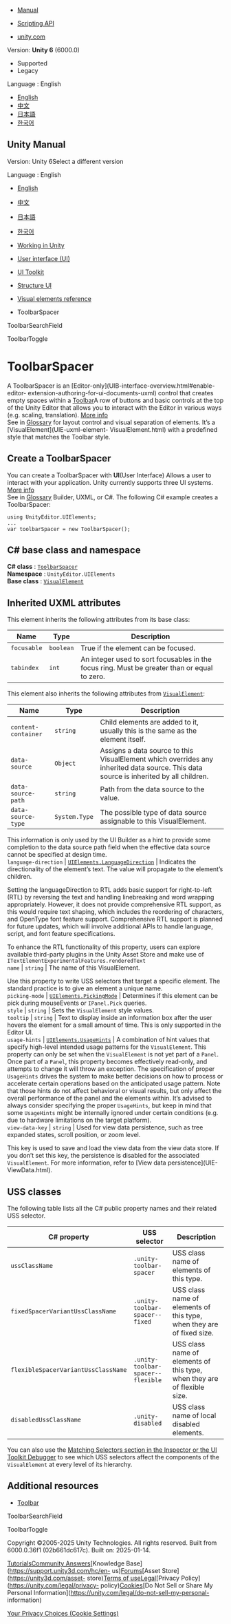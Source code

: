 [](https://docs.unity3d.com)

  * [Manual](../Manual/index.html)
  * [Scripting API](../ScriptReference/index.html)

  * [unity.com](https://unity.com/)

Version: **Unity 6** (6000.0)

  * Supported
  * Legacy

Language : English

  * [English](/Manual/UIE-uxml-element-ToolbarSpacer.html)
  * [中文](/cn/current/Manual/UIE-uxml-element-ToolbarSpacer.html)
  * [日本語](/ja/current/Manual/UIE-uxml-element-ToolbarSpacer.html)
  * [한국어](/kr/current/Manual/UIE-uxml-element-ToolbarSpacer.html)

[](https://docs.unity3d.com)

## Unity Manual

Version: Unity 6Select a different version

Language : English

  * [English](/Manual/UIE-uxml-element-ToolbarSpacer.html)
  * [中文](/cn/current/Manual/UIE-uxml-element-ToolbarSpacer.html)
  * [日本語](/ja/current/Manual/UIE-uxml-element-ToolbarSpacer.html)
  * [한국어](/kr/current/Manual/UIE-uxml-element-ToolbarSpacer.html)

  * [Working in Unity](working-in-unity.html)
  * [User interface (UI)](UIToolkits.html)
  * [UI Toolkit](UIElements.html)
  * [Structure UI](UIE-structure-ui.html)
  * [Visual elements reference](UIE-ElementRef.html)
  * ToolbarSpacer

[](UIE-uxml-element-ToolbarSearchField.html)

ToolbarSearchField

[](UIE-uxml-element-ToolbarToggle.html)

ToolbarToggle

# ToolbarSpacer

A ToolbarSpacer is an [Editor-only](UIB-interface-overview.html#enable-editor-
extension-authoring-for-ui-documents-uxml) control that creates empty spaces
within a [Toolbar](UIE-uxml-element-Toolbar.html)A row of buttons and basic
controls at the top of the Unity Editor that allows you to interact with the
Editor in various ways (e.g. scaling, translation). [More info](Toolbar.html)  
See in [Glossary](Glossary.html#Toolbar) for layout control and visual
separation of elements. It’s a [VisualElement](UIE-uxml-element-
VisualElement.html) with a predefined style that matches the Toolbar style.

## Create a ToolbarSpacer

You can create a ToolbarSpacer with **UI**(User Interface) Allows a user to
interact with your application. Unity currently supports three UI systems.
[More info](UI-system-compare.html)  
See in [Glossary](Glossary.html#UI) Builder, UXML, or C#. The following C#
example creates a ToolbarSpacer:

    
    
    using UnityEditor.UIElements;
    ...
    var toolbarSpacer = new ToolbarSpacer();
    

## C# base class and namespace

**C# class** :
[`ToolbarSpacer`](../ScriptReference/UIElements.ToolbarSpacer.html)  
**Namespace** : `UnityEditor.UIElements`  
**Base class** :
[`VisualElement`](../ScriptReference/UIElements.VisualElement.html)

## Inherited UXML attributes

This element inherits the following attributes from its base class:

**Name** | **Type** | **Description**  
---|---|---  
`focusable` | `boolean` | True if the element can be focused.  
`tabindex` | `int` | An integer used to sort focusables in the focus ring. Must be greater than or equal to zero.  
  
This element also inherits the following attributes from
[`VisualElement`](UIE-uxml-element-VisualElement.html):

**Name** | **Type** | **Description**  
---|---|---  
`content-container` | `string` | Child elements are added to it, usually this is the same as the element itself.  
`data-source` | `Object` | Assigns a data source to this VisualElement which overrides any inherited data source. This data source is inherited by all children.  
`data-source-path` | `string` | Path from the data source to the value.  
`data-source-type` | `System.Type` | The possible type of data source assignable to this VisualElement.  
  
This information is only used by the UI Builder as a hint to provide some
completion to the data source path field when the effective data source cannot
be specified at design time.  
`language-direction` | [`UIElements.LanguageDirection`](../ScriptReference/UIElements.LanguageDirection.html) | Indicates the directionality of the element’s text. The value will propagate to the element’s children.  
  
Setting the languageDirection to RTL adds basic support for right-to-left
(RTL) by reversing the text and handling linebreaking and word wrapping
appropriately. However, it does not provide comprehensive RTL support, as this
would require text shaping, which includes the reordering of characters, and
OpenType font feature support. Comprehensive RTL support is planned for future
updates, which will involve additional APIs to handle language, script, and
font feature specifications.  
  
To enhance the RTL functionality of this property, users can explore available
third-party plugins in the Unity Asset Store and make use of
`ITextElementExperimentalFeatures.renderedText`  
`name` | `string` | The name of this VisualElement.  
  
Use this property to write USS selectors that target a specific element. The
standard practice is to give an element a unique name.  
`picking-mode` | [`UIElements.PickingMode`](../ScriptReference/UIElements.PickingMode.html) | Determines if this element can be pick during mouseEvents or `IPanel.Pick` queries.  
`style` | `string` | Sets the `VisualElement` style values.  
`tooltip` | `string` | Text to display inside an information box after the user hovers the element for a small amount of time. This is only supported in the Editor UI.  
`usage-hints` | [`UIElements.UsageHints`](../ScriptReference/UIElements.UsageHints.html) | A combination of hint values that specify high-level intended usage patterns for the `VisualElement`. This property can only be set when the `VisualElement` is not yet part of a `Panel`. Once part of a `Panel`, this property becomes effectively read-only, and attempts to change it will throw an exception. The specification of proper `UsageHints` drives the system to make better decisions on how to process or accelerate certain operations based on the anticipated usage pattern. Note that those hints do not affect behavioral or visual results, but only affect the overall performance of the panel and the elements within. It’s advised to always consider specifying the proper `UsageHints`, but keep in mind that some `UsageHints` might be internally ignored under certain conditions (e.g. due to hardware limitations on the target platform).  
`view-data-key` | `string` | Used for view data persistence, such as tree expanded states, scroll position, or zoom level.  
  
This key is used to save and load the view data from the view data store. If
you don’t set this key, the persistence is disabled for the associated
`VisualElement`. For more information, refer to [View data persistence](UIE-
ViewData.html).  
  
## USS classes

The following table lists all the C# public property names and their related
USS selector.

**C# property** | **USS selector** | **Description**  
---|---|---  
`ussClassName` | `.unity-toolbar-spacer` | USS class name of elements of this type.  
`fixedSpacerVariantUssClassName` | `.unity-toolbar-spacer--fixed` | USS class name of elements of this type, when they are of fixed size.  
`flexibleSpacerVariantUssClassName` | `.unity-toolbar-spacer--flexible` | USS class name of elements of this type, when they are of flexible size.  
`disabledUssClassName` | `.unity-disabled` | USS class name of local disabled elements.  
  
You can also use the [Matching Selectors section in the Inspector or the UI
Toolkit Debugger](UIB-testing-ui.html#matching-selectors) to see which USS
selectors affect the components of the `VisualElement` at every level of its
hierarchy.

## Additional resources

  * [Toolbar](UIE-uxml-element-Toolbar.html)

[](UIE-uxml-element-ToolbarSearchField.html)

ToolbarSearchField

[](UIE-uxml-element-ToolbarToggle.html)

ToolbarToggle

Copyright ©2005-2025 Unity Technologies. All rights reserved. Built from
6000.0.36f1 (02b661dc617c). Built on: 2025-01-14.

[Tutorials](https://learn.unity.com/)[Community
Answers](https://answers.unity3d.com)[Knowledge
Base](https://support.unity3d.com/hc/en-
us)[Forums](https://forum.unity3d.com)[Asset Store](https://unity3d.com/asset-
store)[Terms of
use](https://docs.unity3d.com/Manual/TermsOfUse.html)[Legal](https://unity.com/legal)[Privacy
Policy](https://unity.com/legal/privacy-
policy)[Cookies](https://unity.com/legal/cookie-policy)[Do Not Sell or Share
My Personal Information](https://unity.com/legal/do-not-sell-my-personal-
information)

[Your Privacy Choices (Cookie Settings)](javascript:void\(0\);)

